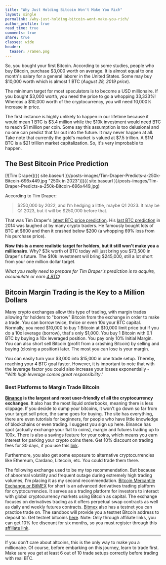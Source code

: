 ```yaml
---
title: "Why Just Holding Bitcoin Won't Make You Rich"
layout: single
permalink: /why-just-holding-bitcoin-wont-make-you-rich/
author_profile: true
read_time: true
comments: true
share: true
classes: wide
header:
  teaser: /ramen.png
---
```


So, you bought your first Bitcoin. According to some studies, people who buy Bitcoin, purchase $3,000 worth on average. It is almost equal to one month's
salary for a general laborer in the United States. Some may buy $10,000 worth which is almost 1 BTC (_August 28, 2019 price_).

The minimum target for most speculators is to become a USD millionaire. If you bought $3,000 worth, you need the price to go a whopping 33,333%! Whereas
a $10,000 worth of the cryptocurrency, you will need 10,000% increase in price.

The first instance is highly unlikely to happen in our lifetime because it would mean 1 BTC is $3.4 million while the $10k investment would need BTC to reach
$1 million per coin. Some say this assumption is too delusional and no one can predict that far out into the future. It may never happen at all. Take note that
currently the gold's market is valued at $7.5 trillion. A $1M BTC is a $21 trillion market capitalization. So, it's very improbable to happen.

## The Best Bitcoin Price Prediction

[![Tim Draper]({{ site.baseurl }}/posts-images/Tim-Draper-Predicts-a-250k-Bitcoin-696x449.jpg "250k in 2023")]({{ site.baseurl }}/posts-images/Tim-Draper-Predicts-a-250k-Bitcoin-696x449.jpg)

According to Tim Draper:
> $250,000 by 2022, and I’m hedging a little, maybe Q1 2023. It may be Q1 2023, but it will be $250,000 before that.

That was Tim Draper's [latest BTC price prediction](https://www.fxstreet.com/cryptocurrencies/news/tim-drapers-250-000-bitcoin-prediction-to-wait-until-q1-of-2023-201908120957). His
[last BTC prediction](https://www.coindesk.com/tim-draper-bitcoins-price-still-headed-10k) in 2014 was laughed at by many crypto traders. He famously bought lots of BTC
at $600 and then it crashed below $200 (a whopping 69% loss from his purchase price).

**Now this is a more realistic target for holders, but it still won't make you a millionaire**. Why? $3k worth of BTC today will just bring you $73,500 in
Draper's future. The $10k investment will bring $245,000, still a lot short from your one million dollar target.

_What you really need to prepare for Tim Draper's prediction is to acquire, accumulate or earn <ins>4 BTC</ins>!_

## Bitcoin Margin Trading is the Key to a Million Dollars

Many crypto exchanges allow this type of trading, with margin trades allowing for holders to "borrow" Bitcoin from the exchange in order to make a trade. 
You can borrow twice, thrice or even 10x your BTC capital. Normally, you need $10,000 to buy 1 Bitcoin at $10,000 limit price but if you do a 10x leverage
(borrow), that's only $1,000. You buy 1 Bitcoin with 0.1 BTC by buying a 10x leveraged position. You pay only 10% Initial Margin. You can also short sell 
Bitcoin (profit from a crashing Bitcoin) by selling and buying (closing a position) later. The most you can lose is your margin.

You can easily turn your $3,000 into $15,000 in one trade setup. Thereby, reaching your 4 BTC goal faster. However, it is important to note that with the 
leverage factor you could also increase your losses exponentially - "_With high leverage comes great responsibility_."

### Best Platforms to Margin Trade Bitcoin

**[Binance](https://oliodigest.com/go/binance/) is the largest and most user-friendly of all the cryptocurrency exchanges**. It also has the most liquid 
orderbooks, meaning there is less slippage. If you decide to dump your bitcoins, it won't go down so far from your target sell price, the same goes for 
buying. The site has everything, there are even tutorials for beginners, for people who have little knowledge of blockchains or even trading. I suggest you
sign up here. Binance has spot (actually exchange your fiat to coins), margin and futures trading up to 100x. There is also a savings feature for your coins, which means you earn interest for parking 
your crypto coins there. Get 10% discount on trading fees for 30 days, if you use this [link](https://oliodigest.com/go/binance/).

Furthermore, you also get some exposure to alternative cryptocurrencies like Ethereum, Cardano, Litecoin, etc. You could trade them there.

The following exchange used to be my top recommendation. But because of abnormal volatility and frequent outage during extremely high trading volumes, I'm
placing it as my second recommendation. [Bitcoin Mercantile Exchange or BitMEX](https://oliodigest.com/go/bitmex/) for short is an advanced derivatives trading platform for cryptocurrencies. It serves as a trading platform for investors 
to interact with global cryptocurrency markets using Bitcoin as capital. The exchange focuses on derivatives trading as it offers perpetual swap contracts as 
well as daily and weekly futures contracts. [Bitmex](https://oliodigest.com/go/bitmex/) also has a testnet you can practice trade on. The sandbox will provide you a testnet Bitcoin address to deposit to.
Get testnet bitcoins [here](https://coinfaucet.eu/en/btc-testnet/). Note: Only through affiliate links, you can get 10% fee discount for six months, so you
must register through this [affiliate link](https://oliodigest.com/go/bitmex/).

****

If you don't care about altcoins, this is the only way to make you a millionaire. Of course, before embarking on this journey, learn to trade first. Make sure you get at least
6 out of 10 trade setups correctly before trading with real BTC. 